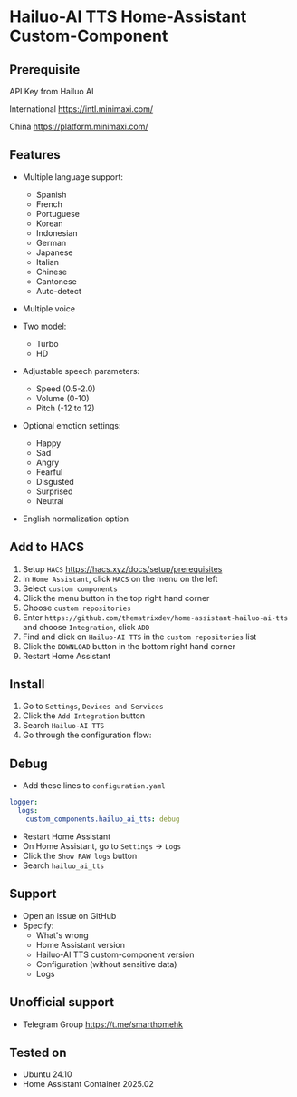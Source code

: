 # Hailuo-AI TTS Home-Assistant Custom-Component

## Prerequisite

API Key from Hailuo AI

International https://intl.minimaxi.com/

China https://platform.minimaxi.com/

## Features

- Multiple language support:
  - Spanish
  - French
  - Portuguese
  - Korean
  - Indonesian
  - German
  - Japanese
  - Italian
  - Chinese
  - Cantonese
  - Auto-detect

- Multiple voice

- Two model:
  - Turbo
  - HD

- Adjustable speech parameters:
  - Speed (0.5-2.0)
  - Volume (0-10)
  - Pitch (-12 to 12)

- Optional emotion settings:
  - Happy
  - Sad
  - Angry
  - Fearful
  - Disgusted
  - Surprised
  - Neutral

- English normalization option

## Add to HACS

1. Setup `HACS` https://hacs.xyz/docs/setup/prerequisites
2. In `Home Assistant`, click `HACS` on the menu on the left
3. Select `custom components`
4. Click the menu button in the top right hand corner
5. Choose `custom repositories`
6. Enter `https://github.com/thematrixdev/home-assistant-hailuo-ai-tts` and choose `Integration`, click `ADD`
7. Find and click on `Hailuo-AI TTS` in the `custom repositories` list
8. Click the `DOWNLOAD` button in the bottom right hand corner
9. Restart Home Assistant

## Install

1. Go to `Settings`, `Devices and Services`
2. Click the `Add Integration` button
3. Search `Hailuo-AI TTS`
4. Go through the configuration flow:

## Debug

- Add these lines to `configuration.yaml`

```yaml
logger:
  logs:
    custom_components.hailuo_ai_tts: debug
```

- Restart Home Assistant
- On Home Assistant, go to `Settings` -> `Logs`
- Click the `Show RAW logs` button
- Search `hailuo_ai_tts`

## Support

- Open an issue on GitHub
- Specify:
    - What's wrong
    - Home Assistant version
    - Hailuo-AI TTS custom-component version
    - Configuration (without sensitive data)
    - Logs

## Unofficial support

- Telegram Group https://t.me/smarthomehk

## Tested on

- Ubuntu 24.10
- Home Assistant Container 2025.02
